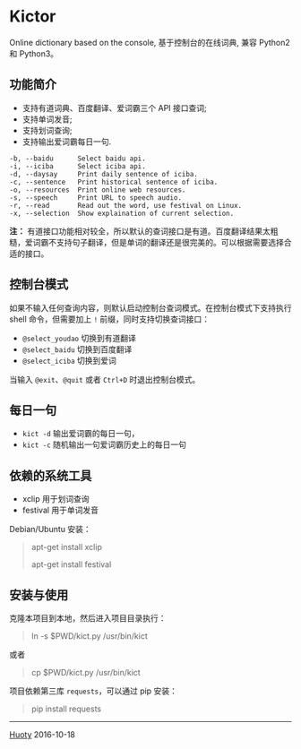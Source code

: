 Kictor
======

Online dictionary based on the console, 基于控制台的在线词典, 兼容 Python2 和 Python3。

## 功能简介

- 支持有道词典、百度翻译、爱词霸三个 API 接口查词;
- 支持单词发音;
- 支持划词查询;
- 支持输出爱词霸每日一句.

```
-b, --baidu      Select baidu api.
-i, --iciba      Select iciba api.
-d, --daysay     Print daily sentence of iciba.
-c, --sentence   Print historical sentence of iciba.
-o, --resources  Print online web resources.
-s, --speech     Print URL to speech audio.
-r, --read       Read out the word, use festival on Linux.
-x, --selection  Show explaination of current selection.
```

**注：** 有道接口功能相对较全，所以默认的查词接口是有道。百度翻译结果太粗糙，爱词霸不支持句子翻译，但是单词的翻译还是很完美的。可以根据需要选择合适的接口。

## 控制台模式

如果不输入任何查询内容，则默认启动控制台查词模式。在控制台模式下支持执行 shell 命令，但需要加上 `!` 前缀，同时支持切换查词接口：

- `@select_youdao` 切换到有道翻译
- `@select_baidu` 切换到百度翻译
- `@select_iciba` 切换到爱词

当输入 `@exit`、`@quit` 或者 `Ctrl+D` 时退出控制台模式。

## 每日一句

- `kict -d` 输出爱词霸的每日一句，
- `kict -c` 随机输出一句爱词霸历史上的每日一句

## 依赖的系统工具

- xclip 用于划词查询
- festival 用于单词发音

Debian/Ubuntu 安装：

> apt-get install xclip
>
> apt-get install festival

## 安装与使用

克隆本项目到本地，然后进入项目目录执行：

> ln -s $PWD/kict.py /usr/bin/kict

或者

> cp $PWD/kict.py /usr/bin/kict

项目依赖第三库 `requests`，可以通过 pip 安装：

> pip install requests

---
[Huoty](http://konghy.cn)  2016-10-18
